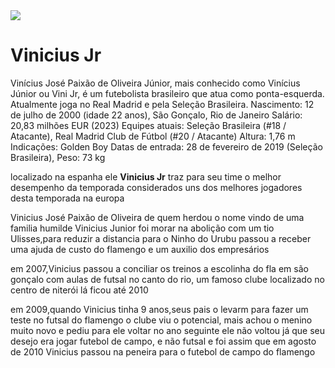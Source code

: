 <!DOCTYPE html>
<html langDOCTYPE html><pt-br>
    <head>
        <meta charset="UTF-8">
        <title>Vinicius Jr</title>
        <link rel="stylesheet" href="style.css">
    </head>
    <Body>
<img src="https://github.com/kelvingds/k/assets/137503779/2793bb92-422c-4443-a351-7ed053841ad8">
        <h1> Vinicius Jr</h1>
        Vinícius José Paixão de Oliveira Júnior, mais conhecido como Vinícius Júnior ou Vini Jr, é um futebolista brasileiro que atua como ponta-esquerda. Atualmente joga no Real Madrid e pela Seleção Brasileira.
Nascimento: 12 de julho de 2000 (idade 22 anos), São Gonçalo, Rio de Janeiro
Salário: 20,83 milhões EUR (2023)
Equipes atuais: Seleção Brasileira (#18 / Atacante), Real Madrid Club de Fútbol (#20 / Atacante)
Altura: 1,76 m
Indicações: Golden Boy
Datas de entrada: 28 de fevereiro de 2019 (Seleção Brasileira),
Peso: 73 kg
        <p>localizado na espanha ele <strong>Vinicius Jr</strong> traz para seu time o melhor desempenho da temporada considerados uns dos melhores jogadores desta temporada na europa
        <p>Vinicius José Paixão de Oliveira de quem herdou o nome vindo de uma familia humilde Vinicius Junior foi morar na abolição com um tio Ulisses,para reduzir a distancia para o Ninho do Urubu passou a receber uma ajuda de custo do flamengo e um auxilio dos empresários
        <p>em 2007,Vinicius passou a conciliar os treinos a escolinha do fla em são gonçalo com aulas de futsal no canto do rio, um famoso clube localizado no centro de niterói lá ficou até 2010
        <p>em 2009,quando Vinicius tinha 9 anos,seus pais o levarm para fazer um teste no futsal do flamengo o clube viu o potencial, mais achou o menino muito novo e pediu para ele voltar no ano seguinte ele não voltou já que seu desejo era jogar futebol de campo, e não futsal e foi assim que em agosto de 2010 Vinicius passou na peneira para o futebol de campo do flamengo
